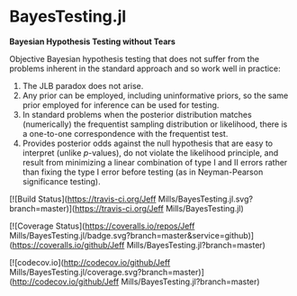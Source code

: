 # BayesTesting.jl
**Bayesian Hypothesis Testing without Tears**

Objective Bayesian hypothesis testing that does not suffer from the problems inherent in the standard approach and so work well in practice:
1.	The JLB paradox does not arise.
2.	Any prior can be employed, including uninformative priors, so the same prior employed for inference can be used for testing.
3.	In standard problems when the posterior distribution matches (numerically) the frequentist sampling distribution or likelihood, there is a one-to-one correspondence with the frequentist test.
4.	Provides posterior odds against the null hypothesis that are easy to interpret (unlike *p*-values), do not violate the likelihood principle, and result from minimizing a linear combination of type I and II errors rather than fixing the type I error before testing (as in Neyman-Pearson significance testing).







[![Build Status](https://travis-ci.org/Jeff Mills/BayesTesting.jl.svg?branch=master)](https://travis-ci.org/Jeff Mills/BayesTesting.jl)

[![Coverage Status](https://coveralls.io/repos/Jeff Mills/BayesTesting.jl/badge.svg?branch=master&service=github)](https://coveralls.io/github/Jeff Mills/BayesTesting.jl?branch=master)

[![codecov.io](http://codecov.io/github/Jeff Mills/BayesTesting.jl/coverage.svg?branch=master)](http://codecov.io/github/Jeff Mills/BayesTesting.jl?branch=master)
